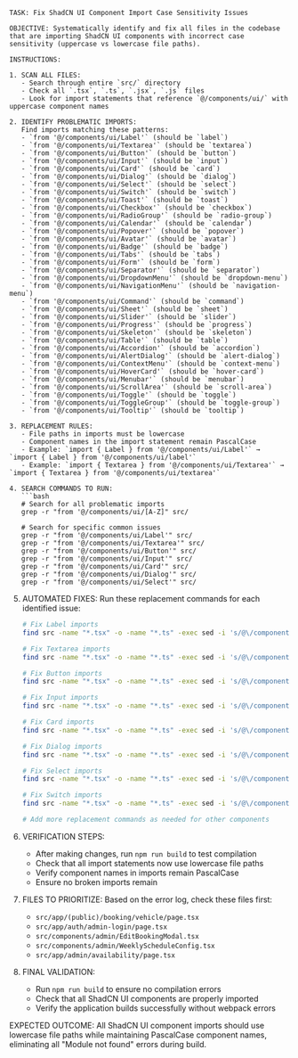 ```
TASK: Fix ShadCN UI Component Import Case Sensitivity Issues

OBJECTIVE: Systematically identify and fix all files in the codebase that are importing ShadCN UI components with incorrect case sensitivity (uppercase vs lowercase file paths).

INSTRUCTIONS:

1. SCAN ALL FILES:
   - Search through entire `src/` directory
   - Check all `.tsx`, `.ts`, `.jsx`, `.js` files
   - Look for import statements that reference `@/components/ui/` with uppercase component names

2. IDENTIFY PROBLEMATIC IMPORTS:
   Find imports matching these patterns:
   - `from '@/components/ui/Label'` (should be `label`)
   - `from '@/components/ui/Textarea'` (should be `textarea`)
   - `from '@/components/ui/Button'` (should be `button`)
   - `from '@/components/ui/Input'` (should be `input`)
   - `from '@/components/ui/Card'` (should be `card`)
   - `from '@/components/ui/Dialog'` (should be `dialog`)
   - `from '@/components/ui/Select'` (should be `select`)
   - `from '@/components/ui/Switch'` (should be `switch`)
   - `from '@/components/ui/Toast'` (should be `toast`)
   - `from '@/components/ui/Checkbox'` (should be `checkbox`)
   - `from '@/components/ui/RadioGroup'` (should be `radio-group`)
   - `from '@/components/ui/Calendar'` (should be `calendar`)
   - `from '@/components/ui/Popover'` (should be `popover`)
   - `from '@/components/ui/Avatar'` (should be `avatar`)
   - `from '@/components/ui/Badge'` (should be `badge`)
   - `from '@/components/ui/Tabs'` (should be `tabs`)
   - `from '@/components/ui/Form'` (should be `form`)
   - `from '@/components/ui/Separator'` (should be `separator`)
   - `from '@/components/ui/DropdownMenu'` (should be `dropdown-menu`)
   - `from '@/components/ui/NavigationMenu'` (should be `navigation-menu`)
   - `from '@/components/ui/Command'` (should be `command`)
   - `from '@/components/ui/Sheet'` (should be `sheet`)
   - `from '@/components/ui/Slider'` (should be `slider`)
   - `from '@/components/ui/Progress'` (should be `progress`)
   - `from '@/components/ui/Skeleton'` (should be `skeleton`)
   - `from '@/components/ui/Table'` (should be `table`)
   - `from '@/components/ui/Accordion'` (should be `accordion`)
   - `from '@/components/ui/AlertDialog'` (should be `alert-dialog`)
   - `from '@/components/ui/ContextMenu'` (should be `context-menu`)
   - `from '@/components/ui/HoverCard'` (should be `hover-card`)
   - `from '@/components/ui/Menubar'` (should be `menubar`)
   - `from '@/components/ui/ScrollArea'` (should be `scroll-area`)
   - `from '@/components/ui/Toggle'` (should be `toggle`)
   - `from '@/components/ui/ToggleGroup'` (should be `toggle-group`)
   - `from '@/components/ui/Tooltip'` (should be `tooltip`)

3. REPLACEMENT RULES:
   - File paths in imports must be lowercase
   - Component names in the import statement remain PascalCase
   - Example: `import { Label } from '@/components/ui/Label'` → `import { Label } from '@/components/ui/label'`
   - Example: `import { Textarea } from '@/components/ui/Textarea'` → `import { Textarea } from '@/components/ui/textarea'`

4. SEARCH COMMANDS TO RUN:
   ```bash
   # Search for all problematic imports
   grep -r "from '@/components/ui/[A-Z]" src/
   
   # Search for specific common issues
   grep -r "from '@/components/ui/Label'" src/
   grep -r "from '@/components/ui/Textarea'" src/
   grep -r "from '@/components/ui/Button'" src/
   grep -r "from '@/components/ui/Input'" src/
   grep -r "from '@/components/ui/Card'" src/
   grep -r "from '@/components/ui/Dialog'" src/
   grep -r "from '@/components/ui/Select'" src/
   ```

5. AUTOMATED FIXES:
   Run these replacement commands for each identified issue:
   ```bash
   # Fix Label imports
   find src -name "*.tsx" -o -name "*.ts" -exec sed -i 's/@\/components\/ui\/Label/@\/components\/ui\/label/g' {} \;
   
   # Fix Textarea imports
   find src -name "*.tsx" -o -name "*.ts" -exec sed -i 's/@\/components\/ui\/Textarea/@\/components\/ui\/textarea/g' {} \;
   
   # Fix Button imports
   find src -name "*.tsx" -o -name "*.ts" -exec sed -i 's/@\/components\/ui\/Button/@\/components\/ui\/button/g' {} \;
   
   # Fix Input imports
   find src -name "*.tsx" -o -name "*.ts" -exec sed -i 's/@\/components\/ui\/Input/@\/components\/ui\/input/g' {} \;
   
   # Fix Card imports
   find src -name "*.tsx" -o -name "*.ts" -exec sed -i 's/@\/components\/ui\/Card/@\/components\/ui\/card/g' {} \;
   
   # Fix Dialog imports
   find src -name "*.tsx" -o -name "*.ts" -exec sed -i 's/@\/components\/ui\/Dialog/@\/components\/ui\/dialog/g' {} \;
   
   # Fix Select imports
   find src -name "*.tsx" -o -name "*.ts" -exec sed -i 's/@\/components\/ui\/Select/@\/components\/ui\/select/g' {} \;
   
   # Fix Switch imports
   find src -name "*.tsx" -o -name "*.ts" -exec sed -i 's/@\/components\/ui\/Switch/@\/components\/ui\/switch/g' {} \;
   
   # Add more replacement commands as needed for other components
   ```

6. VERIFICATION STEPS:
   - After making changes, run `npm run build` to test compilation
   - Check that all import statements now use lowercase file paths
   - Verify component names in imports remain PascalCase
   - Ensure no broken imports remain

7. FILES TO PRIORITIZE:
   Based on the error log, check these files first:
   - `src/app/(public)/booking/vehicle/page.tsx`
   - `src/app/auth/admin-login/page.tsx`
   - `src/components/admin/EditBookingModal.tsx`
   - `src/components/admin/WeeklyScheduleConfig.tsx`
   - `src/app/admin/availability/page.tsx`

8. FINAL VALIDATION:
   - Run `npm run build` to ensure no compilation errors
   - Check that all ShadCN UI components are properly imported
   - Verify the application builds successfully without webpack errors

EXPECTED OUTCOME: All ShadCN UI component imports should use lowercase file paths while maintaining PascalCase component names, eliminating all "Module not found" errors during build.
```